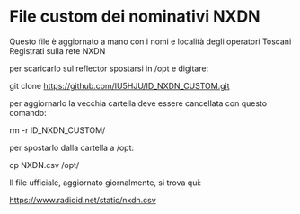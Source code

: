 # File custom dei nominativi NXDN

Questo file è aggiornato a mano con i nomi e località degli operatori Toscani Registrati sulla rete NXDN

per scaricarlo sul reflector spostarsi in /opt e digitare:

git clone https://github.com/IU5HJU/ID_NXDN_CUSTOM.git

per aggiornarlo la vecchia cartella deve essere cancellata con questo comando:

rm -r ID_NXDN_CUSTOM/

per spostarlo dalla cartella a /opt:

cp NXDN.csv /opt/


Il file ufficiale, aggiornato giornalmente, si trova qui:

https://www.radioid.net/static/nxdn.csv


